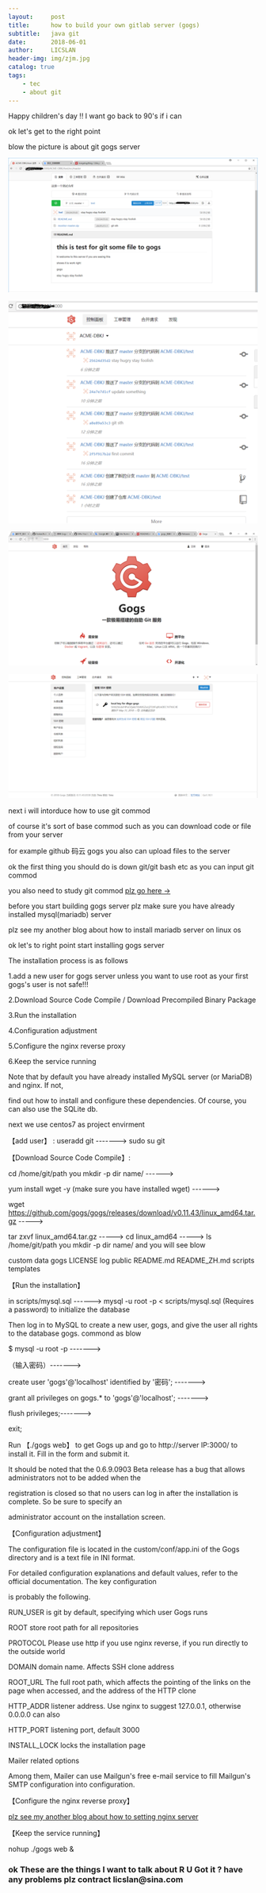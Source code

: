 ```yaml
---
layout:     post
title:      how to build your own gitlab server (gogs)
subtitle:   java git
date:       2018-06-01
author:     LICSLAN
header-img: img/zjm.jpg
catalog: true
tags:
    - tec
    - about git
---
```



Happy children's day !! I want go back to 90's if i can <br>

ok let's get to the right point 

blow the picture is about git gogs server

![](https://raw.githubusercontent.com/licslan/licslan.github.io/master/gogs1.jpg)

![](https://raw.githubusercontent.com/licslan/licslan.github.io/master/gogs2.jpg)<br>

![](https://raw.githubusercontent.com/licslan/licslan.github.io/master/gogs3.jpg)

![](https://raw.githubusercontent.com/licslan/licslan.github.io/master/gogs4.jpg)<br>

next i will intorduce how to use git commod <br>

of course it's sort of base commod such as you can download code or file from your server<br>

for example github 码云 gogs you also can upload files to the server<br>

ok the first thing you should do is down git/git bash etc as you can input git commod<br>

you also need to study git commod [plz go here &rarr;](http://git.mydoc.io/)<br>

before you start building gogs server plz make sure you have already installed mysql(mariadb) server<br>

plz see my another blog about how to install mariadb server on linux os<br>

ok  let's to right point start installing gogs server<br>

The installation process is as follows<br>

1.add a new user for gogs server unless you want to use root as your first gogs's user is not safe!!!<br>

2.Download Source Code Compile / Download Precompiled Binary Package<br>

3.Run the installation<br>

4.Configuration adjustment<br>

5.Configure the nginx reverse proxy<br>

6.Keep the service running<br>

Note that by default you have already installed MySQL server (or MariaDB) and nginx. If not, <br>

find out how to install and configure these dependencies. Of course, you can also use the SQLite db.<br>

next we use centos7 as project envirment <br>

【add user】 : useradd git   ------->   sudo su git <br> 

【Download Source Code Compile】: <br>

cd /home/git/path you mkdir -p dir name/   ------><br>

yum install wget -y  (make sure you have installed wget)  ------><br>

wget https://github.com/gogs/gogs/releases/download/v0.11.43/linux_amd64.tar.gz  -----><br>
 
tar zxvf linux_amd64.tar.gz -----> cd  linux_amd64 -----> ls /home/git/path you mkdir -p dir name/  and you will see blow <br>

custom  data  gogs  LICENSE  log  public  README.md  README_ZH.md  scripts  templates  <br>  

【Run the installation】<br>

in scripts/mysql.sql  ------> mysql -u root -p < scripts/mysql.sql   (Requires a password) to initialize the database <br>

Then log in to MySQL to create a new user, gogs, and give the user all rights to the database gogs. commond as blow<br>

 $ mysql -u root -p  -------><br> 

（输入密码）-------> <br>

 create user 'gogs'@'localhost' identified by '密码'; -------><br>

 grant all privileges on gogs.* to 'gogs'@'localhost'; -------><br>

 flush privileges;-------><br>

 exit;<br>

Run 【./gogs web】 to get Gogs up and go to http://server IP:3000/ to install it. Fill in the form and submit it.<br>

It should be noted that the 0.6.9.0903 Beta release has a bug that allows administrators not to be added when the<br>

registration is closed so that no users can log in after the installation is complete. So be sure to specify an <br>

administrator account on the installation screen.<br>

【Configuration adjustment】<br>

The configuration file is located in the custom/conf/app.ini of the Gogs directory and is a text file in INI format.<br> 

For detailed configuration explanations and default values, refer to the official documentation. The key configuration<br>

is probably the following.<br>

RUN_USER is git by default, specifying which user Gogs runs<br>

ROOT store root path for all repositories<br>

PROTOCOL Please use http if you use nginx reverse, if you run directly to the outside world<br>

DOMAIN domain name. Affects SSH clone address<br>

ROOT_URL The full root path, which affects the pointing of the links on the page when accessed, and the address of the HTTP clone<br>

HTTP_ADDR listener address. Use nginx to suggest 127.0.0.1, otherwise 0.0.0.0 can also<br>

HTTP_PORT listening port, default 3000<br>

INSTALL_LOCK locks the installation page<br>

Mailer related options<br>

Among them, Mailer can use Mailgun's free e-mail service to fill Mailgun's SMTP configuration into configuration.<br>

【Configure the nginx reverse proxy】<br>

[plz see my another blog about how to setting nginx server](http://git.mydoc.io/)<br>

【Keep the service running】<br>

nohup ./gogs web & <br>

<h3>ok These are the things I want to talk about R U Got it ? have any problems plz contract licslan@sina.com</h3>



